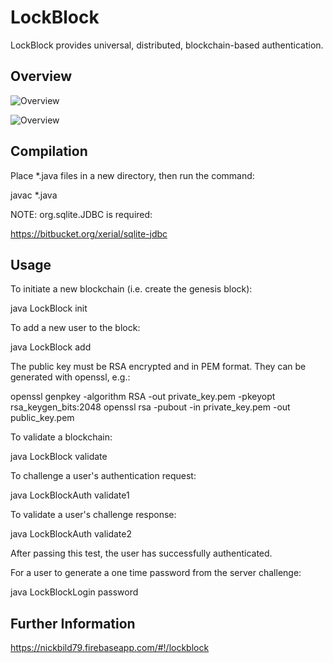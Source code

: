 # LockBlock

LockBlock provides universal, distributed, blockchain-based authentication.

## Overview

![Overview](https://raw.githubusercontent.com/nickbild/nickbild79_firebase/master/public/img/lockblock3.png)

![Overview](https://raw.githubusercontent.com/nickbild/nickbild79_firebase/master/public/img/block.png)

## Compilation

Place *.java files in a new directory, then run the command:

javac *.java

NOTE: org.sqlite.JDBC is required:

https://bitbucket.org/xerial/sqlite-jdbc

## Usage

To initiate a new blockchain (i.e. create the genesis block):

java LockBlock init <BLOCKCHAIN-FILE-NAME>

To add a new user to the block:

java LockBlock add <EXISTING-BLOCKCHAIN-FILE-NAME> <USERNAME> <USER-PUBLIC-KEY>

The public key must be RSA encrypted and in PEM format.  They can be generated with openssl, e.g.:

openssl genpkey -algorithm RSA -out private_key.pem -pkeyopt rsa_keygen_bits:2048
openssl rsa -pubout -in private_key.pem -out public_key.pem

To validate a blockchain:

java LockBlock validate <EXISTING-BLOCKCHAIN-FILE-NAME>

To challenge a user's authentication request:

java LockBlockAuth validate1 <EXISTING-BLOCKCHAIN-FILE-NAME> <USERNAME>

To validate a user's challenge response:

java LockBlockAuth validate2 <USERNAME> <ONE-TIME-PASSWORD>

After passing this test, the user has successfully authenticated.

For a user to generate a one time password from the server challenge:

java LockBlockLogin password <USER-PRIVATE-KEY> <CHALLENGE-TEXT>

## Further Information

https://nickbild79.firebaseapp.com/#!/lockblock


